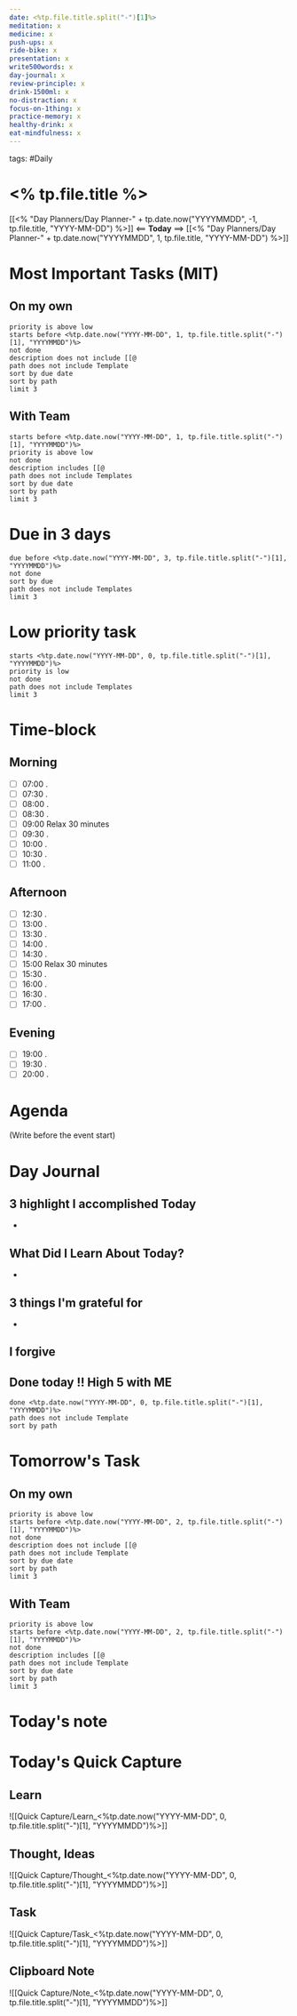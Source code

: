 ```yaml
---
date: <%tp.file.title.split("-")[1]%>
meditation: x
medicine: x
push-ups: x
ride-bike: x
presentation: x
write500words: x
day-journal: x
review-principle: x
drink-1500ml: x
no-distraction: x
focus-on-1thing: x
practice-memory: x
healthy-drink: x
eat-mindfulness: x
---
```

tags: #Daily
# <% tp.file.title %>
[[<% "Day Planners/Day Planner-" + tp.date.now("YYYYMMDD", -1, tp.file.title, "YYYY-MM-DD") %>]]  <== **Today** ==> [[<% "Day Planners/Day Planner-" + tp.date.now("YYYYMMDD", 1, tp.file.title, "YYYY-MM-DD") %>]] 
# Most Important Tasks (MIT)
## On my own
```tasks
priority is above low
starts before <%tp.date.now("YYYY-MM-DD", 1, tp.file.title.split("-")[1], "YYYYMMDD")%>
not done
description does not include [[@
path does not include Template
sort by due date
sort by path
limit 3
```
## With Team
```tasks
starts before <%tp.date.now("YYYY-MM-DD", 1, tp.file.title.split("-")[1], "YYYYMMDD")%>
priority is above low
not done
description includes [[@
path does not include Templates
sort by due date
sort by path
limit 3
```
# Due in 3 days
```tasks
due before <%tp.date.now("YYYY-MM-DD", 3, tp.file.title.split("-")[1], "YYYYMMDD")%>
not done
sort by due
path does not include Templates
limit 3
```
# Low priority task
```tasks
starts <%tp.date.now("YYYY-MM-DD", 0, tp.file.title.split("-")[1], "YYYYMMDD")%>
priority is low
not done
path does not include Templates
limit 3
```
# Time-block
## Morning
- [ ] 07:00 .
- [ ] 07:30 .
- [ ] 08:00 .
- [ ] 08:30 .
- [ ] 09:00 Relax 30 minutes
- [ ] 09:30 .
- [ ] 10:00 .
- [ ] 10:30 .
- [ ] 11:00 .
## Afternoon
- [ ] 12:30 .
- [ ] 13:00 .
- [ ] 13:30 .
- [ ] 14:00 .
- [ ] 14:30 .
- [ ] 15:00 Relax 30 minutes
- [ ] 15:30 .
- [ ] 16:00 .
- [ ] 16:30 .
- [ ] 17:00 .
## Evening 
- [ ] 19:00 .
- [ ] 19:30 .
- [ ] 20:00 .
# Agenda
(Write before the event start)

# Day Journal
## 3 highlight I accomplished Today 
- 
## What Did I Learn About Today?
- 
## 3 things I'm grateful for
- 
## I forgive

## Done today !! High 5 with ME
```tasks
done <%tp.date.now("YYYY-MM-DD", 0, tp.file.title.split("-")[1], "YYYYMMDD")%>
path does not include Template
sort by path
```

# Tomorrow's Task
## On my own
```tasks
priority is above low
starts before <%tp.date.now("YYYY-MM-DD", 2, tp.file.title.split("-")[1], "YYYYMMDD")%>
not done
description does not include [[@
path does not include Template
sort by due date
sort by path
limit 3
```
## With Team
```tasks
priority is above low
starts before <%tp.date.now("YYYY-MM-DD", 2, tp.file.title.split("-")[1], "YYYYMMDD")%>
not done
description includes [[@
path does not include Template
sort by due date
sort by path
limit 3
```

# Today's note

# Today's Quick Capture
## Learn
![[Quick Capture/Learn_<%tp.date.now("YYYY-MM-DD", 0, tp.file.title.split("-")[1], "YYYYMMDD")%>]]
## Thought, Ideas
![[Quick Capture/Thought_<%tp.date.now("YYYY-MM-DD", 0, tp.file.title.split("-")[1], "YYYYMMDD")%>]]
## Task
![[Quick Capture/Task_<%tp.date.now("YYYY-MM-DD", 0, tp.file.title.split("-")[1], "YYYYMMDD")%>]]
## Clipboard Note
![[Quick Capture/Note_<%tp.date.now("YYYY-MM-DD", 0, tp.file.title.split("-")[1], "YYYYMMDD")%>]]
